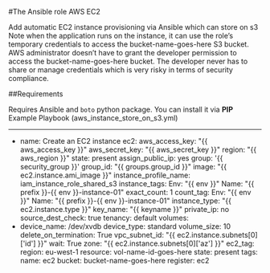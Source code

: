 #The Ansible role AWS EC2

Add automatic EC2 instance provisioning via Ansible which can store on s3
Note when the application runs on the instance, it can use the role’s temporary credentials to access the bucket-name-goes-here S3 bucket. AWS administrator doesn’t have to grant the developer permission to access the bucket-name-goes-here bucket. The developer never has to share or manage credentials which is very risky in terms of security  compliance.

##Requirements

Requires Ansible and `boto` python package. You can install it via **PIP**
Example Playbook (aws_instance_store_on_s3.yml)

----------------

- name: Create an EC2 instance
ec2:
aws_access_key: "{{ aws_access_key }}"
aws_secret_key: "{{ aws_secret_key }}"
region: "{{ aws_region }}"
state: present
assign_public_ip: yes
group: '{{ security_group }}'
group_id: "{{ groups.group_id }}"
image: "{{ ec2.instance.ami_image }}"
instance_profile_name: iam_instance_role_shared_s3
instance_tags:
Env: "{{ env }}"
Name: "{{ prefix }}-{{ env }}-instance-01"
exact_count: 1
count_tag: 
Env: "{{ env }}"
Name: "{{ prefix }}-{{ env }}-instance-01"
instance_type: "{{ ec2.instance.type }}"
key_name: "{{ keyname }}"
private_ip: no
source_dest_check: true
tenancy: default
volumes:
- device_name: /dev/xvdb
device_type: standard
volume_size: 10
delete_on_termination: True
vpc_subnet_id: "{{ ec2.instance.subnets[0]['id'] }}"
wait: True
zone: "{{ ec2.instance.subnets[0]['az'] }}"
ec2_tag:
region: eu-west-1
resource: vol-name-id-goes-here
state: present
tags:
name: ec2
bucket: bucket-name-goes-here
register: ec2
